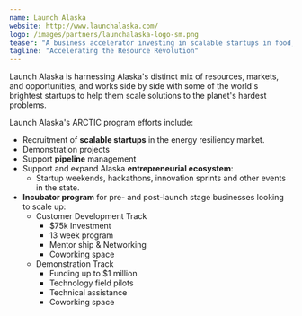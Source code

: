 ```yaml
---
name: Launch Alaska
website: http://www.launchalaska.com/
logo: /images/partners/launchalaska-logo-sm.png
teaser: "A business accelerator investing in scalable startups in food, water, transportation, and energy."
tagline: "Accelerating the Resource Revolution"
---
```


Launch Alaska is harnessing Alaska's distinct mix of resources, markets, and opportunities, and works side by side with some of the world's brightest startups to help them scale solutions to the planet's hardest problems.

Launch Alaska's ARCTIC program efforts include:

* Recruitment of **scalable startups** in the energy resiliency market.
* Demonstration projects
* Support **pipeline** management
* Support and expand Alaska **entrepreneurial ecosystem**:
  * Startup weekends, hackathons, innovation sprints and other events in the state.
* **Incubator program** for pre- and post-launch stage businesses looking to scale up:
  * Customer Development Track
    * $75k Investment
    * 13 week program
    * Mentor ship & Networking
    * Coworking space
  * Demonstration Track
    * Funding up to $1 million
    * Technology field pilots
    * Technical assistance
    * Coworking space
